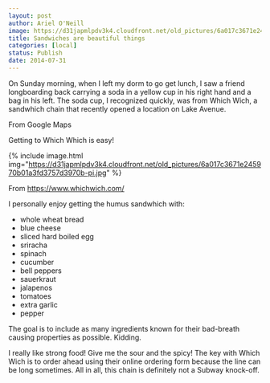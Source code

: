 ```yaml
---
layout: post
author: Ariel O'Neill
image: https://d31japmlpdv3k4.cloudfront.net/old_pictures/6a017c3671e245970b01a511e7051c970c-pi.jpg
title: Sandwiches are beautiful things
categories: [local]
status: Publish
date: 2014-07-31
---
```


On Sunday morning, when I left my dorm to go get lunch, I saw a friend longboarding back carrying a soda in a yellow cup in his right hand and a bag in his left. The soda cup, I recognized quickly, was from Which Wich, a sandwhich chain that recently opened a location on Lake Avenue.

<div class="photo-caption caption-xid-6a017c3671e245970b01a511e7051c970c" id="caption-xid-6a017c3671e245970b01a511e7051c970c">From Google Maps

Getting to Which Which is easy!


{% include image.html img="https://d31japmlpdv3k4.cloudfront.net/old_pictures/6a017c3671e245970b01a3fd3757d3970b-pi.jpg" %}<div class="photo-caption caption-xid-6a017c3671e245970b01a3fd3757d3970b" id="caption-xid-6a017c3671e245970b01a3fd3757d3970b">From https://www.whichwich.com/

I personally enjoy getting the humus sandwhich with:

- whole wheat bread
- blue cheese
- sliced hard boiled egg
- sriracha
- spinach
- cucumber
- bell peppers
- sauerkraut
- jalapenos
- tomatoes
- extra garlic
- pepper

The goal is to include as many ingredients known for their bad-breath causing properties as possible. Kidding.

I really like strong food! Give me the sour and the spicy! The key with Which Wich is to order ahead using their online ordering form because the line can be long sometimes. All in all, this chain is definitely not a Subway knock-off.

